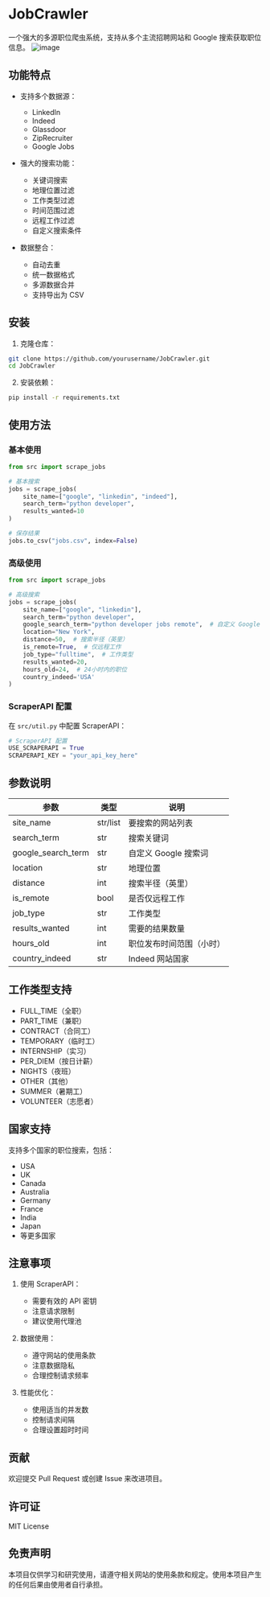 # JobCrawler

一个强大的多源职位爬虫系统，支持从多个主流招聘网站和 Google 搜索获取职位信息。
![image](https://github.com/user-attachments/assets/ccba4114-21aa-4a8a-bde6-9d795f31bb72)

## 功能特点

- 支持多个数据源：
  - LinkedIn
  - Indeed
  - Glassdoor
  - ZipRecruiter
  - Google Jobs


- 强大的搜索功能：
  - 关键词搜索
  - 地理位置过滤
  - 工作类型过滤
  - 时间范围过滤
  - 远程工作过滤
  - 自定义搜索条件

- 数据整合：
  - 自动去重
  - 统一数据格式
  - 多源数据合并
  - 支持导出为 CSV

## 安装

1. 克隆仓库：
```bash
git clone https://github.com/yourusername/JobCrawler.git
cd JobCrawler
```

2. 安装依赖：
```bash
pip install -r requirements.txt
```

## 使用方法

### 基本使用

```python
from src import scrape_jobs

# 基本搜索
jobs = scrape_jobs(
    site_name=["google", "linkedin", "indeed"],
    search_term="python developer",
    results_wanted=10
)

# 保存结果
jobs.to_csv("jobs.csv", index=False)
```

### 高级使用

```python
from src import scrape_jobs

# 高级搜索
jobs = scrape_jobs(
    site_name=["google", "linkedin"],
    search_term="python developer",
    google_search_term="python developer jobs remote",  # 自定义 Google 搜索词
    location="New York",
    distance=50,  # 搜索半径（英里）
    is_remote=True,  # 仅远程工作
    job_type="fulltime",  # 工作类型
    results_wanted=20,
    hours_old=24,  # 24小时内的职位
    country_indeed='USA'
)
```

### ScraperAPI 配置

在 `src/util.py` 中配置 ScraperAPI：

```python
# ScraperAPI 配置
USE_SCRAPERAPI = True
SCRAPERAPI_KEY = "your_api_key_here"
```

## 参数说明

| 参数 | 类型 | 说明 |
|------|------|------|
| site_name | str/list | 要搜索的网站列表 |
| search_term | str | 搜索关键词 |
| google_search_term | str | 自定义 Google 搜索词 |
| location | str | 地理位置 |
| distance | int | 搜索半径（英里） |
| is_remote | bool | 是否仅远程工作 |
| job_type | str | 工作类型 |
| results_wanted | int | 需要的结果数量 |
| hours_old | int | 职位发布时间范围（小时） |
| country_indeed | str | Indeed 网站国家 |

## 工作类型支持

- FULL_TIME（全职）
- PART_TIME（兼职）
- CONTRACT（合同工）
- TEMPORARY（临时工）
- INTERNSHIP（实习）
- PER_DIEM（按日计薪）
- NIGHTS（夜班）
- OTHER（其他）
- SUMMER（暑期工）
- VOLUNTEER（志愿者）

## 国家支持

支持多个国家的职位搜索，包括：
- USA
- UK
- Canada
- Australia
- Germany
- France
- India
- Japan
- 等更多国家

## 注意事项

1. 使用 ScraperAPI：
   - 需要有效的 API 密钥
   - 注意请求限制
   - 建议使用代理池

2. 数据使用：
   - 遵守网站的使用条款
   - 注意数据隐私
   - 合理控制请求频率

3. 性能优化：
   - 使用适当的并发数
   - 控制请求间隔
   - 合理设置超时时间

## 贡献

欢迎提交 Pull Request 或创建 Issue 来改进项目。

## 许可证

MIT License

## 免责声明

本项目仅供学习和研究使用，请遵守相关网站的使用条款和规定。使用本项目产生的任何后果由使用者自行承担。
